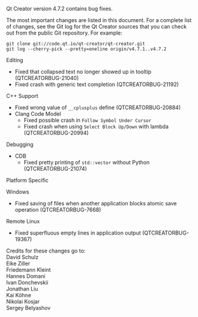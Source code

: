 Qt Creator version 4.7.2 contains bug fixes.

The most important changes are listed in this document. For a complete
list of changes, see the Git log for the Qt Creator sources that
you can check out from the public Git repository. For example:

    git clone git://code.qt.io/qt-creator/qt-creator.git
    git log --cherry-pick --pretty=oneline origin/v4.7.1..v4.7.2

Editing

* Fixed that collapsed text no longer showed up in tooltip (QTCREATORBUG-21040)
* Fixed crash with generic text completion (QTCREATORBUG-21192)

C++ Support

* Fixed wrong value of `__cplusplus` define (QTCREATORBUG-20884)
* Clang Code Model
    * Fixed possible crash in `Follow Symbol Under Cursor`
    * Fixed crash when using `Select Block Up/Down` with lambda
      (QTCREATORBUG-20994)

Debugging

* CDB
    * Fixed pretty printing of `std::vector` without Python (QTCREATORBUG-21074)

Platform Specific

Windows

* Fixed saving of files when another application blocks atomic save operation
  (QTCREATORBUG-7668)

Remote Linux

* Fixed superfluous empty lines in application output (QTCREATORBUG-19367)

Credits for these changes go to:  
David Schulz  
Eike Ziller  
Friedemann Kleint  
Hannes Domani  
Ivan Donchevskii  
Jonathan Liu  
Kai Köhne  
Nikolai Kosjar  
Sergey Belyashov  
